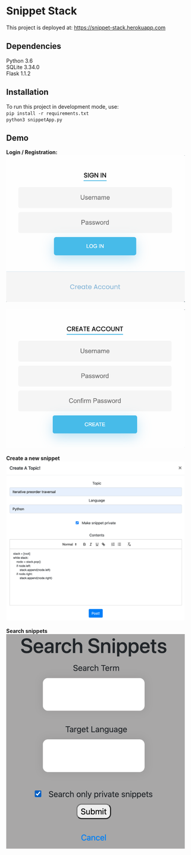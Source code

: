 # Snippet Stack
This project is deployed at: https://snippet-stack.herokuapp.com

## Dependencies
Python 3.6\
SQLite 3.34.0\
Flask 1.1.2


## Installation
To run this project in development mode, use:\
`pip install -r requirements.txt`\
`python3 snippetApp.py`


## Demo
<b>Login / Registration:</b>\
<img src="static/featureScreenshots/login.png" width="480">
<br>
<br>
<img src="static/featureScreenshots/registration.png" width="480">
<br>
<br>
<b>Create a new snippet</b>\
<img src="static/featureScreenshots/create_new_snippet.png" width="480">
<br>
<br>
<b>Search snippets</b>\
<img src="static/featureScreenshots/search_snippet.png" width="480">